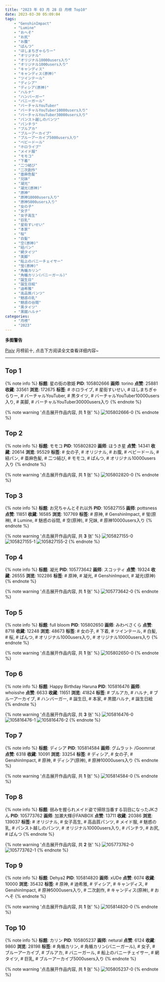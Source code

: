 ```yaml
---
title: "2023 年 03 月 28 日 月榜 Top10"
date: 2023-03-30 05:09:04
tags:
    - "GenshinImpact"
    - "Lumine"
    - "おへそ"
    - "お尻"
    - "お腹"
    - "ぱんつ"
    - "ほしまちぎゃらりー"
    - "オリジナル"
    - "オリジナル10000users入り"
    - "オリジナル1000users入り"
    - "キャンディス"
    - "キャンディス(原神)"
    - "ツインテール"
    - "ディシア"
    - "ディシア(原神)"
    - "ハルナ"
    - "ハンバーガー"
    - "バニーガール"
    - "バーチャルYouTuber"
    - "バーチャルYouTuber10000users入り"
    - "バーチャルYouTuber30000users入り"
    - "パンスト越しのパンツ"
    - "パンチラ"
    - "ブルアカ"
    - "ブルーアーカイブ"
    - "ブルーアーカイブ5000users入り"
    - "ベビードール"
    - "ホロライブ"
    - "メイド服"
    - "モモコ"
    - "下着"
    - "二つ結び"
    - "二次創作"
    - "亜麻色髪"
    - "兄妹"
    - "凝光"
    - "凝光(原神)"
    - "原神"
    - "原神10000users入り"
    - "原神5000users入り"
    - "女の子"
    - "女子"
    - "女子高生"
    - "巨乳"
    - "星街すいせい"
    - "本家"
    - "桜"
    - "白髪"
    - "空(原神)"
    - "紐パン"
    - "網タイツ"
    - "美脚"
    - "船上のバニーチェイサー"
    - "蛍(原神)"
    - "角楯カリン"
    - "角楯カリン(バニーガール)"
    - "誕生日"
    - "誕生日絵"
    - "迪希雅"
    - "高品質パンツ"
    - "魅惑の乳"
    - "魅惑の谷間"
    - "黒タイツ"
    - "黒舘ハルナ"
categories:
    - "月榜"
    - "2023"
---
```


<i class="fa fa-triangle-exclamation"></i>**多图警告**<i class="fa fa-triangle-exclamation"></i>

[Pixiv](https://www.pixiv.net/) 月榜前十, 点击下方阅读全文查看详细内容~

<!-- more -->

---

## Top 1

{% note info %}
**标题**: 星の街の歌姫
**PID**: 105802666 **画师**: torino
**点赞**: 25881 **收藏**: 33561 **浏览**: 172675
**标签**: # ホロライブ, # 星街すいせい, # ほしまちぎゃらりー, # バーチャルYouTuber, # 黒タイツ, # バーチャルYouTuber10000users入り, # 美脚, # バーチャルYouTuber30000users入り
{% endnote %}

{% note warning '点击展开作品内容, 共 **1** 张' %}
![105802666-0](https://i.pixiv.re/img-original/img/2023/03/01/00/00/43/105802666_p0.jpg)
{% endnote %}

## Top 2

{% note info %}
**标题**: モモコ
**PID**: 105802820 **画师**: ほうき星
**点赞**: 14341 **收藏**: 20614 **浏览**: 95529
**标签**: # 女の子, # オリジナル, # お腹, # ベビードール, # 紐パン, # 亜麻色髪, # 二つ結び, # モモコ, # ぱんつ, # オリジナル10000users入り
{% endnote %}

{% note warning '点击展开作品内容, 共 **1** 张' %}
![105802820-0](https://i.pixiv.re/img-original/img/2023/03/01/00/01/47/105802820_p0.jpg)
{% endnote %}

## Top 3

{% note info %}
**标题**: お兄ちゃんとそれ以外
**PID**: 105827155 **画师**: pottsness
**点赞**: 11851 **收藏**: 16585 **浏览**: 107769
**标签**: # 原神, # GenshinImpact, # 蛍(原神), # Lumine, # 魅惑の谷間, # 空(原神), # 兄妹, # 原神10000users入り
{% endnote %}

{% note warning '点击展开作品内容, 共 **3** 张' %}
![105827155-0](https://i.pixiv.re/img-original/img/2023/03/01/22/00/22/105827155_p0.jpg)
![105827155-1](https://i.pixiv.re/img-original/img/2023/03/01/22/00/22/105827155_p1.jpg)
![105827155-2](https://i.pixiv.re/img-original/img/2023/03/01/22/00/22/105827155_p2.jpg)
{% endnote %}

## Top 4

{% note info %}
**标题**: 凝光
**PID**: 105773642 **画师**: スコッティ
**点赞**: 19324 **收藏**: 26555 **浏览**: 102286
**标签**: # 原神, # 凝光, # GenshinImpact, # 凝光(原神)
{% endnote %}

{% note warning '点击展开作品内容, 共 **1** 张' %}
![105773642-0](https://i.pixiv.re/img-original/img/2023/02/28/00/00/27/105773642_p0.jpg)
{% endnote %}

## Top 5

{% note info %}
**标题**: full bloom
**PID**: 105802650 **画师**: みわべさくら
**点赞**: 8718 **收藏**: 12248 **浏览**: 48673
**标签**: # 女の子, # 下着, # ツインテール, # 白髪, # 桜, # ぱんつ, # オリジナル1000users入り, # オリジナル10000users入り
{% endnote %}

{% note warning '点击展开作品内容, 共 **1** 张' %}
![105802650-0](https://i.pixiv.re/img-original/img/2023/03/01/00/00/37/105802650_p0.jpg)
{% endnote %}

## Top 6

{% note info %}
**标题**: Happy Birthday Haruna
**PID**: 105816476 **画师**: whoisshe
**点赞**: 6633 **收藏**: 11651 **浏览**: 41824
**标签**: # ブルアカ, # ハルナ, # ブルーアーカイブ, # ハンバーガー, # 誕生日, # 本家, # 黒舘ハルナ, # 誕生日絵
{% endnote %}

{% note warning '点击展开作品内容, 共 **3** 张' %}
![105816476-0](https://i.pixiv.re/img-original/img/2023/03/01/14/51/35/105816476_p0.png)
![105816476-1](https://i.pixiv.re/img-original/img/2023/03/01/14/51/35/105816476_p1.png)
![105816476-2](https://i.pixiv.re/img-original/img/2023/03/01/14/51/35/105816476_p2.png)
{% endnote %}

## Top 7

{% note info %}
**标题**: ディシア
**PID**: 105814584 **画师**: グムラット /Goomrrat
**点赞**: 6318 **收藏**: 10091 **浏览**: 33254
**标签**: # ディシア, # 女の子, # GenshinImpact, # 原神, # ディシア(原神), # 原神10000users入り
{% endnote %}

{% note warning '点击展开作品内容, 共 **1** 张' %}
![105814584-0](https://i.pixiv.re/img-original/img/2023/03/01/12/45/15/105814584_p0.png)
{% endnote %}

## Top 8

{% note info %}
**标题**: 弱みを握られメイド姿で掃除当番する羽目になったJKさん
**PID**: 105773762 **画师**: 加瀬大輝＠FANBOX
**点赞**: 13711 **收藏**: 20386 **浏览**: 139037
**标签**: # オリジナル, # 女子高生, # 高品質パンツ, # メイド服, # 魅惑の乳, # パンスト越しのパンツ, # オリジナル10000users入り, # パンチラ, # お尻, # ぱんつ
{% endnote %}

{% note warning '点击展开作品内容, 共 **2** 张' %}
![105773762-0](https://i.pixiv.re/img-original/img/2023/03/01/22/21/03/105773762_p0.jpg)
![105773762-1](https://i.pixiv.re/img-original/img/2023/03/01/22/21/03/105773762_p1.jpg)
{% endnote %}

## Top 9

{% note info %}
**标题**: Dehya2
**PID**: 105814820 **画师**: xUDe
**点赞**: 6074 **收藏**: 10000 **浏览**: 35432
**标签**: # 原神, # 迪希雅, # ディシア, # キャンディス, # GenshinImpact, # 原神5000users入り, # 二次創作, # キャンディス(原神), # おへそ
{% endnote %}

{% note warning '点击展开作品内容, 共 **1** 张' %}
![105814820-0](https://i.pixiv.re/img-original/img/2023/03/02/10/03/24/105814820_p0.jpg)
{% endnote %}

## Top 10

{% note info %}
**标题**: カリン
**PID**: 105805237 **画师**: netural
**点赞**: 6124 **收藏**: 9860 **浏览**: 28198
**标签**: # 角楯カリン, # 角楯カリン(バニーガール), # 女子, # ブルーアーカイブ, # ブルアカ, # バニーガール, # 船上のバニーチェイサー, # 網タイツ, # 巨乳, # ブルーアーカイブ5000users入り
{% endnote %}

{% note warning '点击展开作品内容, 共 **1** 张' %}
![105805237-0](https://i.pixiv.re/img-original/img/2023/03/01/01/03/14/105805237_p0.png)
{% endnote %}
